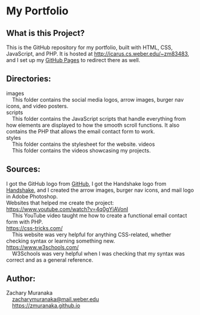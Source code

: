 # My Portfolio

## What is this Project?

This is the GitHub repository for my portfolio, built with HTML, CSS, JavaScript, and PHP. It is hosted at http://icarus.cs.weber.edu/~zm83483, and I set up my [GitHub Pages](https://zmuranaka.github.io) to redirect there as well.

## Directories:

images  
&nbsp;&nbsp;&nbsp;&nbsp;This folder contains the social media logos, arrow images, burger nav icons, and video posters.  
scripts  
&nbsp;&nbsp;&nbsp;&nbsp;This folder contains the JavaScript scripts that handle everything from how elements are displayed to how the smooth scroll functions. It also contains the PHP that allows the email contact form to work.  
styles  
&nbsp;&nbsp;&nbsp;&nbsp;This folder contains the stylesheet for the website.
videos  
&nbsp;&nbsp;&nbsp;&nbsp;This folder contains the videos showcasing my projects.

## Sources:

I got the GitHub logo from [GitHub](https://github.com/logos), I got the Handshake logo from
[Handshake](https://weber.joinhandshake.com), and I created the arrow images, burger nav icons, and mail logo in Adobe Photoshop.  
Websites that helped me create the project:  
https://www.youtube.com/watch?v=4q0gYjAVonI  
&nbsp;&nbsp;&nbsp;&nbsp;This YouTube video taught me how to create a functional email contact form with PHP.  
https://css-tricks.com/  
&nbsp;&nbsp;&nbsp;&nbsp;This website was very helpful for anything CSS-related, whether checking syntax or learning something new.  
https://www.w3schools.com/  
&nbsp;&nbsp;&nbsp;&nbsp;W3Schools was very helpful when I was checking that my syntax was correct and as a general reference.

## Author:

Zachary Muranaka  
&nbsp;&nbsp;&nbsp;&nbsp;zacharymuranaka@mail.weber.edu  
&nbsp;&nbsp;&nbsp;&nbsp;https://zmuranaka.github.io
